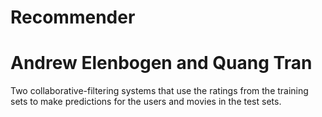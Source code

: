 # Recommender
# Andrew Elenbogen and Quang Tran

Two collaborative-filtering systems that use the ratings from the training sets to make
predictions for the users and movies in the test sets.
